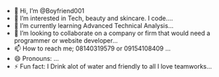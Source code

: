 - 👋 Hi, I’m @Boyfriend001
- 👀 I’m interested in Tech, beauty and skincare. I code....
- 🌱 I’m currently learning Advanced Technical Analysis...
- 💞️ I’m looking to collaborate on a company or firm that would need a programmer or website developer...
- 📫 How to reach me; 08140319579 or 09154108409 ...
- 😄 Pronouns: ...
- ⚡ Fun fact: I Drink alot of water and friendly to all  I love teamworks...

<!---
Boyfriend001/Boyfriend001 is a ✨ special ✨ repository because its `README.md` (this file) appears on your GitHub profile.
You can click the Preview link to take a look at your changes.
--->
